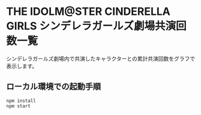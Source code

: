 THE IDOLM@STER CINDERELLA GIRLS シンデレラガールズ劇場共演回数一覧
===============

シンデレラガールズ劇場内で共演したキャラクターとの累計共演回数をグラフで表示します。

ローカル環境での起動手順
---------------

    npm install
    npm start